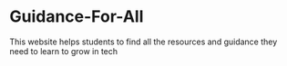 # Guidance-For-All
This website helps students to find all the resources and guidance they need to learn to grow in tech
